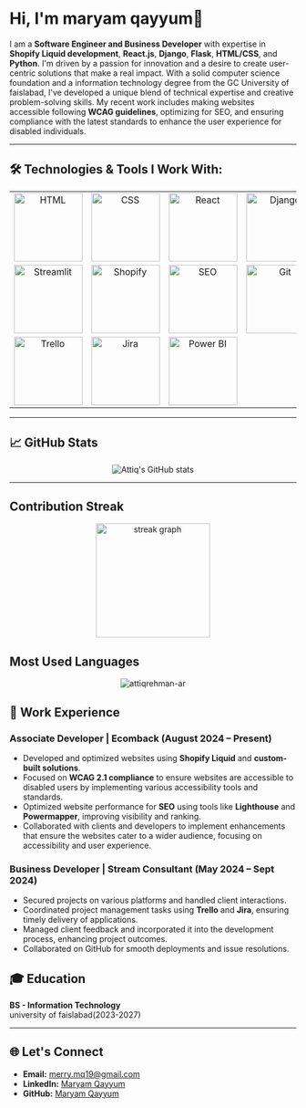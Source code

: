 # Hi, I'm maryam qayyum👋

I am a **Software Engineer and Business Developer** with expertise in **Shopify Liquid development**, **React.js**, **Django**, **Flask**, **HTML/CSS**, and **Python**. I'm driven by a passion for innovation and a desire to create user-centric solutions that make a real impact. With a solid computer science foundation and a information technology degree from the GC University of faislabad, I've developed a unique blend of technical expertise and creative problem-solving skills. My recent work includes making websites accessible following **WCAG guidelines**, optimizing for SEO, and ensuring compliance with the latest standards to enhance the user experience for disabled individuals.

---

## 🛠️ Technologies & Tools I Work With:



<table>
  <tr>
    <td align="center">
      <img src="https://img.shields.io/badge/-HTML-E34F26?style=flat-square&logo=html5&logoColor=white" alt="HTML" width="120" />
    </td>
    <td align="center">
      <img src="https://img.shields.io/badge/-CSS-1572B6?style=flat-square&logo=css3&logoColor=white" alt="CSS" width="120" />
    </td>
    <td align="center">
      <img src="https://img.shields.io/badge/-React-61DAFB?style=flat-square&logo=react&logoColor=white" alt="React" width="120" />
    </td>
    <td align="center">
      <img src="https://img.shields.io/badge/-Django-092E20?style=flat-square&logo=django&logoColor=white" alt="Django" width="120" />
    </td>
    <td align="center">
      <img src="https://img.shields.io/badge/-Flask-000000?style=flat-square&logo=flask&logoColor=white" alt="Flask" width="120" />
    </td>
    <td align="center">
      <img src="https://img.shields.io/badge/-Python-3776AB?style=flat-square&logo=python&logoColor=white" alt="Python" width="120" />
    </td>
  </tr>
  <tr>
    <td align="center">
      <img src="https://img.shields.io/badge/-Streamlit-FF4B4B?style=flat-square&logo=streamlit&logoColor=white" alt="Streamlit" width="120" />
    </td>
    <td align="center">
      <img src="https://img.shields.io/badge/-Shopify-96BF48?style=flat-square&logo=shopify&logoColor=white" alt="Shopify" width="120" />
    </td>
    <td align="center">
      <img src="https://img.shields.io/badge/-SEO-4CAF50?style=flat-square&logo=google&logoColor=white" alt="SEO" width="120" />
    </td>
    <td align="center">
      <img src="https://img.shields.io/badge/-Git-F05032?style=flat-square&logo=git&logoColor=white" alt="Git" width="120" />
    </td>
    <td align="center">
      <img src="https://img.shields.io/badge/-Visual%20Studio%20Code-007ACC?style=flat-square&logo=visual-studio-code&logoColor=white" alt="VS Code" width="120" />
    </td>
    <td align="center">
      <img src="https://img.shields.io/badge/-GitHub-181717?style=flat-square&logo=github&logoColor=white" alt="GitHub" width="120" />
    </td>
  </tr>
  <tr>
    <td align="center">
      <img src="https://img.shields.io/badge/-Trello-0079BF?style=flat-square&logo=trello&logoColor=white" alt="Trello" width="120" />
    </td>
    <td align="center">
      <img src="https://img.shields.io/badge/-Jira-0052CC?style=flat-square&logo=jira&logoColor=white" alt="Jira" width="120" />
    </td>
    <td align="center">
      <img src="https://img.shields.io/badge/-Power%20BI-F2C94C?style=flat-square&logo=powerbi&logoColor=black" alt="Power BI" width="120" />
    </td>
  </tr>
</table>

---

## 📈 GitHub Stats

<div align="center">
    <img src="https://github-readme-stats.vercel.app/api?username=attiqrehman-ar&show_icons=true&theme=radical" alt="Attiq's GitHub stats" />
</div>

---

## Contribution Streak
<div align="center">
    <img src="https://streak-stats.demolab.com?user=attiqrehman-ar&locale=en&mode=daily&theme=dracula&hide_border=false&border_radius=2&count_private=true&order=1" height="200" alt="streak graph" />
</div>

## Most Used Languages
<div>
<p align="center">
  <img align="center" src="https://github-readme-stats.vercel.app/api/top-langs?username=attiqrehman-ar&show_icons=true&locale=en&layout=compact" alt="attiqrehman-ar" />
</p>
</div>

## 💼 Work Experience

### Associate Developer | Ecomback (August 2024 – Present)
- Developed and optimized websites using **Shopify Liquid** and **custom-built solutions**.
- Focused on **WCAG 2.1 compliance** to ensure websites are accessible to disabled users by implementing various accessibility tools and standards.
- Optimized website performance for **SEO** using tools like **Lighthouse** and **Powermapper**, improving visibility and ranking.
- Collaborated with clients and developers to implement enhancements that ensure the websites cater to a wider audience, focusing on accessibility and user experience.

### Business Developer | Stream Consultant (May 2024 – Sept 2024)
- Secured projects on various platforms and handled client interactions.
- Coordinated project management tasks using **Trello** and **Jira**, ensuring timely delivery of applications.
- Managed client feedback and incorporated it into the development process, enhancing project outcomes.
- Collaborated on GitHub for smooth deployments and issue resolutions.



## 🎓 Education

**BS - Information Technology**  
university of faislabad(2023-2027)

---

## 🌐 Let's Connect
- **Email:** merry.mq19@gmail.com
- **LinkedIn:** [Maryam Qayyum](https://www.linkedin.com/in/maryam-qayyum-3b452b374/)
- **GitHub:** [Maryam Qayyum](https://github.com/maryam-mq)
